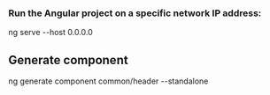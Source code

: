 ### Run the Angular project on a specific network IP address:
ng serve --host 0.0.0.0

## Generate component 
ng generate component common/header --standalone